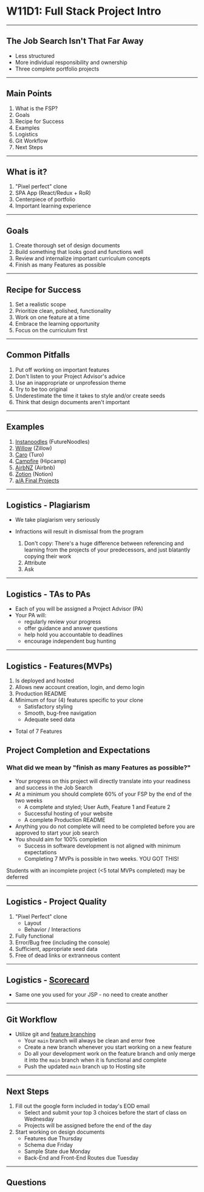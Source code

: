 # W11D1: Full Stack Project Intro

---

## The Job Search Isn't That Far Away
* Less structured
* More individual responsibility and ownership
* Three complete portfolio projects

---

## Main Points
1. What is the FSP?
2. Goals
3. Recipe for Success
4. Examples
5. Logistics 
6. Git Workflow
7. Next Steps

---

## What is it?
1. "Pixel perfect" clone
2. SPA App (React/Redux + RoR)
3. Centerpiece of portfolio
4. Important learning experience

---

## Goals
1. Create thorough set of design documents
2. Build something that looks good and functions well 
3. Review and internalize important curriculum concepts
4. Finish as many Features as possible

---

## Recipe for Success
1. Set a realistic scope
2. Prioritize clean, polished, functionality
3. Work on one feature at a time
4. Embrace the learning opportunity
5. Focus on the curriculum first

---

## Common Pitfalls 
1. Put off working on important features
2. Don't listen to your Project Advisor's advice
3. Use an inappropriate or unprofession theme
4. Try to be too original
5. Underestimate the time it takes to style and/or create seeds
6. Think that design documents aren't important

---

## Examples 
1. [Instanoodles](https://instanoodles.herokuapp.com/) (FutureNoodles)
2. [Willow](https://willow-8s24.onrender.com/) (Zillow)
3. [Caro](https://caro.herokuapp.com/) (Turo)
4. [Campfire](https://campfire-aa.herokuapp.com/) (Hipcamp)
5. [AirbNZ](https://airbnz.onrender.com/) (Airbnb)
6. [Zotion](https://zotion-2ffb3968ded2.herokuapp.com/) (Notion)
7. [a/A Final Projects](https://progress.appacademy.io/fullstack_projects)

---

## Logistics - Plagiarism 
* We take plagiarism very seriously
* Infractions will result in dismissal from the program

	1. Don't copy: There's a huge difference between referencing and learning from the projects of your predecessors, and just blatantly copying their work
	2. Attribute
	3. Ask

---

## Logistics - TAs to PAs 
+ Each of you will be assigned a Project Advisor (PA)
+ Your PA will:
	+ regularly review your progress
  + offer guidance and answer questions
  + help hold you accountable to deadlines
  + encourage independent bug hunting
  
---

## Logistics - Features(MVPs)

1. Is deployed and hosted
2. Allows new account creation, login, and demo login
3. Production README
4. Minimum of four (4) features specific to your clone
   - Satisfactory styling
   - Smooth, bug-free navigation
   - Adequate seed data
* Total of 7 Features

## Project Completion and Expectations
### What did we mean by "finish as many Features as possible?"
- Your progress on this project will directly translate into your readiness and success in the Job Search
- At a minimum you should complete 60% of your FSP by the end of the two weeks
  - A complete and styled; User Auth, Feature 1 and Feature 2
  - Successful hosting of your website
  - A complete Production README
- Anything you do not complete will need to be completed before you are approved to start your job search
- You should aim for 100% completion
  - Success in software development is not aligned with minimum expectations
  - Completing 7 MVPs is possible in two weeks. YOU GOT THIS!

Students with an incomplete project (<5 total MVPs completed) may be deferred

---

## Logistics - Project Quality
1. "Pixel Perfect" clone
	- Layout
	- Behavior / Interactions
2. Fully functional
3. Error/Bug free (including the console)
4. Sufficient, appropriate seed data
5. Free of dead links or extranneous content

---

## Logistics - [Scorecard](https://docs.google.com/spreadsheets/d/1mpc1eArqplVtNakIcgSFHGGEKbFCiRTnOc7d2QUGwW0/edit#gid=1764138542)

* Same one you used for your JSP - no need to create another

---

## Git Workflow
+ Utilize git and [feature branching](https://www.atlassian.com/git/tutorials/comparing-workflows/feature-branch-workflow)
	- Your `main` branch will always be clean and error free
  - Create a new branch whenever you start working on a new feature
  - Do all your development work on the feature branch and only merge it into the `main` branch when it is functional and complete
  - Push the updated `main` branch up to Hosting site

---

## Next Steps
1. Fill out the google form included in today's EOD email
    * Select and submit your top 3 choices before the start of class on Wednesday
    * Projects will be assigned before the end of the day
2. Start working on design documents
    * Features due Thursday
    * Schema due Friday
    * Sample State due Monday
    * Back-End and Front-End Routes due Tuesday

---

## Questions
